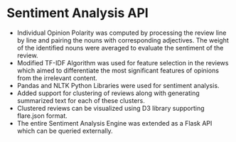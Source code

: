 # Sentiment Analysis API

- Individual Opinion Polarity was computed by processing the review line by line
and pairing the nouns with corresponding adjectives. The weight of the
identified nouns were averaged to evaluate the sentiment of the review.
- Modified TF-IDF Algorithm was used for feature selection in the reviews which
aimed to differentiate the most significant features of opinions from the
irrelevant content.
- Pandas and NLTK Python Libraries were used for sentiment analysis.
- Added support for clustering of reviews along with generating summarized text for each of these clusters.
- Clustered reviews can be visualized using D3 library supporting flare.json format.
- The entire Sentiment Analysis Engine was extended as a Flask API which can be queried externally.
